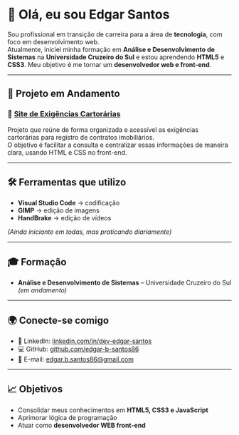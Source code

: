 # 👋 Olá, eu sou Edgar Santos

Sou profissional em transição de carreira para a área de **tecnologia**, com foco em desenvolvimento web.  
Atualmente, iniciei minha formação em **Análise e Desenvolvimento de Sistemas** na **Universidade Cruzeiro do Sul** e estou aprendendo **HTML5** e **CSS3**. Meu objetivo é me tornar um **desenvolvedor web e front-end**.

---

## 🚀 Projeto em Andamento

### 📌 [Site de Exigências Cartorárias](https://edgar-b-santos86.github.io/projeto_exigencias/)
Projeto que reúne de forma organizada e acessível as exigências cartorárias para registro de contratos imobiliários.  
O objetivo é facilitar a consulta e centralizar essas informações de maneira clara, usando HTML e CSS no front-end.

---

## 🛠️ Ferramentas que utilizo

- **Visual Studio Code** → codificação
- **GIMP** → edição de imagens
- **HandBrake** → edição de vídeos  

*(Ainda iniciante em todas, mas praticando diariamente)*

---

## 🎓 Formação

- **Análise e Desenvolvimento de Sistemas** – Universidade Cruzeiro do Sul *(em andamento)*

---

## 🌍 Conecte-se comigo

- 💼 LinkedIn: [linkedin.com/in/dev-edgar-santos](https://www.linkedin.com/in/dev-edgar-santos)  
- 💻 GitHub: [github.com/edgar-b-santos86](https://github.com/edgar-b-santos86)  
- 📧 E-mail: edgar.b.santos86@gmail.com

---

## 📈 Objetivos

- Consolidar meus conhecimentos em **HTML5, CSS3 e JavaScript**
- Aprimorar lógica de programação
- Atuar como **desenvolvedor WEB front-end**
